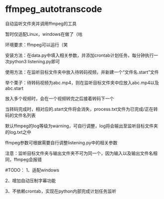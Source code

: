 # ffmpeg_autotranscode
自动监听文件夹并调用ffmpeg的工具

暂时仅适配Linux，windows在做了（咕

环境要求：ffmpeg可以运行（笑

安装方法：在data.py中填入相关参数，并添加crontab计划任务，每分钟执行一次python3 listening.py即可

使用方法：在监听目标文件夹中放入待转码视频，并新建一个“文件名.start”文件

举个栗子：待转码视频为abc.mp4，则在监听目标文件夹中应放入abc.mp4以及abc.start

放入多个视频时，会在一个视频转完之后接着转码下一个

当转码完成时，相对应的.start文件将会消失，process.txt文件为已完成/正在转码的文件名列表

默认ffmpeg的log等级为warning，可自行调整，log将会输出至监听目标文件夹的log.txt之中

ffmpeg参数可根据需要自行调整listening.py中的相关参数



注意：监听目标文件夹与输出文件夹不可为同一个，因为输入以及输出文件名相同，ffmpeg会报错


#TODO：
1、适配windows

2、增加自动压制字幕功能

3、不依赖crontab，实现在python内部完成计划任务监听

